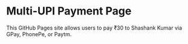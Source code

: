 # Multi-UPI Payment Page
This GitHub Pages site allows users to pay ₹30 to Shashank Kumar via GPay, PhonePe, or Paytm.